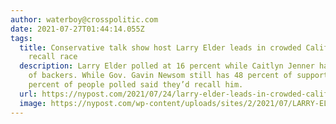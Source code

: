```yaml
---
author: waterboy@crosspolitic.com
date: 2021-07-27T01:44:14.055Z
tags:
  title: Conservative talk show host Larry Elder leads in crowded California guv
    recall race
  description: Larry Elder polled at 16 percent while Caitlyn Jenner has 4 percent
    of backers. While Gov. Gavin Newsom still has 48 percent of support, 43
    percent of people polled said they’d recall him.
  url: https://nypost.com/2021/07/24/larry-elder-leads-in-crowded-california-gov-recall-race/
  image: https://nypost.com/wp-content/uploads/sites/2/2021/07/LARRY-ELDER-1.jpg?quality=90&strip=all&w=1200
---
```

